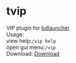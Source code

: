 # tvip
VIP plugin for [bdlauncher](https://github.com/Sysca11/bdlauncher)  
Usage:   
view help:`/vip help`  
open gui menu:`/vip`  
Download: [Download](https://github.com/thirteenc13/bdlauncher-vip/raw/master/vip.so)  
